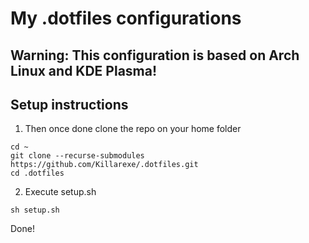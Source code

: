 # My .dotfiles configurations

## Warning: This configuration is based on Arch Linux and KDE Plasma!

## Setup instructions

1. Then once done clone the repo on your home folder

```
cd ~
git clone --recurse-submodules https://github.com/Killarexe/.dotfiles.git
cd .dotfiles
```

2. Execute setup.sh 

```
sh setup.sh
```

Done!
